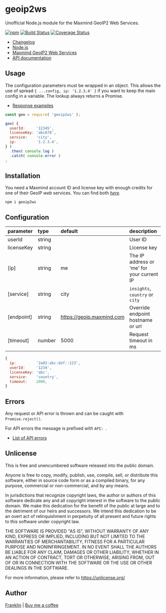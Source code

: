 # geoip2ws

Unofficial Node.js module for the Maxmind GeoIP2 Web Services.

[![npm](https://img.shields.io/npm/v/geoip2ws.svg?maxAge=3600)](https://www.npmjs.com/package/geoip2ws?activeTab=versions)
[![Build Status](https://github.com/fvdm/nodejs-geoip2ws/actions/workflows/node.js.yml/badge.svg?branch=master)](https://github.com/fvdm/nodejs-geoip2ws/actions/workflows/node.js.yml)
[![Coverage Status](https://coveralls.io/repos/github/fvdm/nodejs-geoip2ws/badge.svg?branch=master)](https://coveralls.io/github/fvdm/nodejs-geoip2ws?branch=master)

* [Changelog](https://github.com/fvdm/nodejs-geoip2ws/blob/master/CHANGELOG.md)
* [Node.js](https://nodejs.org)
* [Maxmind GeoIP2 Web Services](https://www.maxmind.com/en/geoip2-precision-services)
* [API documentation](https://dev.maxmind.com/geoip/docs/web-services)


## Usage

The configuration parameters must be wrapped in an object.
This allows the use of spread `{ ...config, ip: '1.2.3.4' }`
if you want to keep the main config in a variable.
The lookup always returns a Promise.

- [Response examples](https://dev.maxmind.com/geoip/docs/web-services/responses?lang=en#bodies)


```js
const geo = require( 'geoip2ws' );

geo( {
  userId:     '12345',
  licenseKey: 'abc678',
  service:    'city',
  ip:         '1.2.3.4',
} )
  .then( console.log )
  .catch( console.error )
;
```


## Installation

You need a Maxmind account ID and license key with enough
credits for one of their GeoIP *web* services.
You can find both [*here*](https://www.maxmind.com/en/accounts/current/license-key).

`npm i geoip2ws`


## Configuration

parameter  | type   | default                   | description
:----------|:-------|:--------------------------|:-----------
userId     | string |                           | User ID
licenseKey | string |                           | License key
[ip]       | string | me                        | The IP address or 'me' for your current IP
[service]  | string | city                      | `insights`, `country` or `city`
[endpoint] | string | https://geoip.maxmind.com | Override endpoint hostname or url
[timeout]  | number | 5000                      | Request timeout in ms

```js
{
  ip:         '2a02:abc:def::123',
  userId:     '1234',
  licenseKey: 'abc',
  service:    'country',
  timeout:    2000,
}
```


## Errors

Any request or API error is thrown and can be caught with `Promise.reject()`.

For API errors the message is prefixed with `API: `.

- [List of API errors](https://dev.maxmind.com/geoip/docs/web-services/responses?lang=en#errors)
 

## Unlicense

This is free and unencumbered software released into the public domain.

Anyone is free to copy, modify, publish, use, compile, sell, or
distribute this software, either in source code form or as a compiled
binary, for any purpose, commercial or non-commercial, and by any
means.

In jurisdictions that recognize copyright laws, the author or authors
of this software dedicate any and all copyright interest in the
software to the public domain. We make this dedication for the benefit
of the public at large and to the detriment of our heirs and
successors. We intend this dedication to be an overt act of
relinquishment in perpetuity of all present and future rights to this
software under copyright law.

THE SOFTWARE IS PROVIDED "AS IS", WITHOUT WARRANTY OF ANY KIND,
EXPRESS OR IMPLIED, INCLUDING BUT NOT LIMITED TO THE WARRANTIES OF
MERCHANTABILITY, FITNESS FOR A PARTICULAR PURPOSE AND NONINFRINGEMENT.
IN NO EVENT SHALL THE AUTHORS BE LIABLE FOR ANY CLAIM, DAMAGES OR
OTHER LIABILITY, WHETHER IN AN ACTION OF CONTRACT, TORT OR OTHERWISE,
ARISING FROM, OUT OF OR IN CONNECTION WITH THE SOFTWARE OR THE USE OR
OTHER DEALINGS IN THE SOFTWARE.

For more information, please refer to <https://unlicense.org/>


## Author

[Franklin](https://fvdm.com)
| [Buy me a coffee](https://fvdm.com/donating/)
